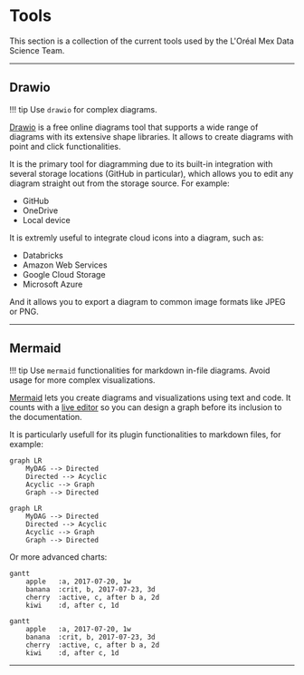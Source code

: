 # Tools

This section is a collection of the current tools used by the L'Oréal Mex Data
Science Team.

---

## Drawio

!!! tip
    Use `drawio` for complex diagrams.

[Drawio](https://www.drawio.com/doc/faq/new-diagram) is a free online diagrams
tool that supports a wide range of diagrams with its extensive shape libraries.
It allows to create diagrams with point and click functionalities.

It is the primary tool for diagramming due to its built-in integration with
several storage locations (GitHub in particular), which allows you to edit any
diagram straight out from the storage source. For example:

* GitHub
* OneDrive
* Local device

It is extremly useful to integrate cloud icons into a diagram, such as:

* Databricks
* Amazon Web Services
* Google Cloud Storage
* Microsoft Azure

And it allows you to export a diagram to common image formats like JPEG or PNG.

---

## Mermaid

!!! tip
    Use `mermaid` functionalities for markdown in-file diagrams. Avoid usage
    for more complex visualizations.

[Mermaid](https://mermaid.js.org/intro/) lets you create diagrams and
visualizations using text and code. It counts with a [live editor](https://mermaid.live/edit)
so you can design a graph before its inclusion to the documentation.

It is particularly usefull for its plugin functionalities to markdown files,
for example:

```code
graph LR
	MyDAG --> Directed
	Directed --> Acyclic
	Acyclic --> Graph
	Graph --> Directed
```

```mermaid
graph LR
	MyDAG --> Directed
	Directed --> Acyclic
	Acyclic --> Graph
	Graph --> Directed
```

Or more advanced charts:

```code
gantt
	apple   :a, 2017-07-20, 1w
	banana  :crit, b, 2017-07-23, 3d
	cherry  :active, c, after b a, 2d
	kiwi    :d, after c, 1d
```
```mermaid
gantt
	apple   :a, 2017-07-20, 1w
	banana  :crit, b, 2017-07-23, 3d
	cherry  :active, c, after b a, 2d
	kiwi    :d, after c, 1d
```

---
